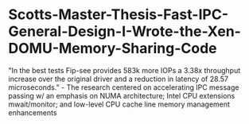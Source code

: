 # Scotts-Master-Thesis-Fast-IPC-General-Design-I-Wrote-the-Xen-DOMU-Memory-Sharing-Code
"In the best tests Fip-see provides 583k more IOPs a 3.38x throughput increase over the original driver and a reduction in latency of 28.57 microseconds." - The research centered on accelerating IPC message passing w/ an emphasis on NUMA architecture; Intel CPU extensions mwait/monitor; and low-level CPU cache line memory management enhancements 
